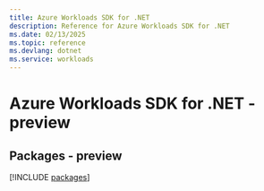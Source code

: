 ```yaml
---
title: Azure Workloads SDK for .NET
description: Reference for Azure Workloads SDK for .NET
ms.date: 02/13/2025
ms.topic: reference
ms.devlang: dotnet
ms.service: workloads
---
```

# Azure Workloads SDK for .NET - preview
## Packages - preview
[!INCLUDE [packages](workloads-index.md)]